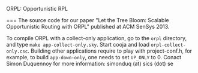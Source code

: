 ORPL: Opportunistic RPL

===
The source code for our paper "Let the Tree Bloom: Scalable Opportunistic Routing with ORPL" published at ACM SenSys 2013.

To compile ORPL with a collect-only application, go to the `orpl` directory, and type `make app-collect-only.sky`.
Start cooja and load `orpl-collect-only.csc`.
Building other applications require to play with project-conf.h, for example, to build `app-down-only`, one needs to set `UP_ONLY` to 0.
Conact Simon Duquennoy for more information: simonduq (at) sics (dot) se
